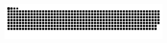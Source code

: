 <picture>
  <source media="(prefers-color-scheme: dark)" srcset="https://raw.githubusercontent.com/TuGitee/TuGitee/output/github-contribution-grid-snake-dark.svg">
  <source media="(prefers-color-scheme: light)" srcset="https://raw.githubusercontent.com/TuGitee/TuGitee/output/github-contribution-grid-snake.svg">
  <img alt="github contribution grid snake animation" src="https://raw.githubusercontent.com/TuGitee/TuGitee/output/github-contribution-grid-snake.svg">
</picture>